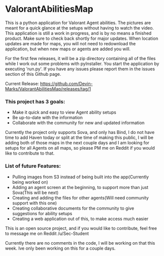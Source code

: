 # ValorantAbilitiesMap

This is a python application for Valorant Agent abilities.  The pictures are meant for a quick glance at the setups without having to watch the video.  This application is still a work in progress, and is by no means a finished product.  Make sure to check back shortly for major updates.  When location updates are made for maps, you will not need to redownload the application, but when new maps or agents are added you will.

For the first few releases, it will be a zip directory containing all of the files while I work out some problems with pyInstaller.  You start the application by executing 'run.py'.  If you have any issues please report them in the issues section of this Github page.

Current Release: https://github.com/Devin-Marks/ValorantAbilitiesMap/releases/tag/1

### This project has 3 goals:
- Make it quick and easy to view Agent ability setups
- Be up-to-date with the information
- Collaborate with the community for new and updated information

Currently the project only supports Sova, and only has Bind, I do not have time to add Haven today or split at the time of making this public, I will be adding both of those maps in the next couple days and I am looking for setups for all Agents on all maps, so please PM me on Reddit if you would like to contribute to that.

### List of future Features:
- Pulling images from S3 instead of being built into the app(Currently being worked on)
- Adding an agent screen at the beginning, to support more than just Sova(This will be next)
- Creating and adding the files for other agents(Will need community support with this one)
- Creating collaborative documents for the community to give suggestions for ability setups
- Creating a web application out of this, to make access much easier

This is an open source project, and if you would like to contribute, feel free to message me on Reddit /u/Sec-Student

Currently there are no comments in the code, I will be working on that this week.  Ive only been working on this for a couple days.
